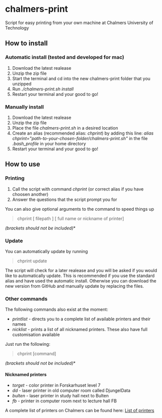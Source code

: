 # chalmers-print
Script for easy printing from your own machine at Chalmers University of Technology

## How to install

### Automatic install (tested and developed for mac)
1. Download the latest realease
2. Unzip the zip file
3. Start the terminal and cd into the new chalmers-print folder that you unzipped
4. Run *./chalmers-print.sh install*
5. Restart your terminal and your good to go!

### Manually install
1. Download the latest realease
2. Unzip the zip file
3. Place the file *chalmers-print.sh* in a desired location
3. Create an alias (recommended alias: *chprint*) by adding this line: *alias chprint="path-to-your-chosen-folder/chalmers-print.sh"* in the file *.bash_profile* in your home directory
4. Restart your terminal and your good to go!

## How to use

### Printing
1. Call the script with command *chprint* (or correct alias if you have choosen another)
2. Answer the questions that the script prompt you for

You can also give optional arguments to the command to speed things up
> chprint [ filepath ] [ full name or nickname of printer]

*(brackets should not be included)**

### Update
You can automatically update by running
> chprint update

The script will check for a later realease and you will be asked if you would like to automatically update. This is recommended if you use the standard alias and have used the automatic install. Otherwise you can download the new version from GitHub and manually update by replacing the files.

### Other commands
The following commands also exist at the moment:

* *printlist* - directs you to a complete list of available printers and their names
* *nicklist* - prints a list of all nicknamed printers. These also have full customisation available

Just run the following:
> chprint [command]

*(brackets should not be included)**

#### Nicknamed printers
* *torget* - color printer in Forskarhuset level 7
* *dd* - laser printer in old computer room called DjungelData
* *bulten* - laser printer in study hall next to Bulten
* *fb* - printer in computer room next to lecture hall FB

A complete list of printers on Chalmers can be found here: [List of printers](http://print.chalmers.se/public/showprinters.cgi)

